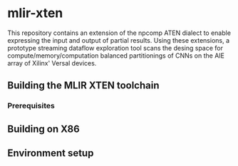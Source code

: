 # mlir-xten

This repository contains an extension of the npcomp ATEN dialect to enable expressing the input and output of partial results. 
Using these extensions, a prototype streaming dataflow exploration tool scans the desing space for compute/memory/computation balanced partitionings of CNNs on the AIE array of Xilinx' Versal devices.

## Building the MLIR XTEN toolchain

### Prerequisites

## Building on X86

## Environment setup
